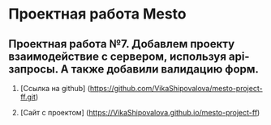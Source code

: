 # Проектная работа Mesto
## Проектная работа №7. Добавлем проекту взаимодействие с сервером, используя api-запросы.  А также добавили валидацию форм.

1. [Ссылка на github] (https://github.com/VikaShipovalova/mesto-project-ff.git)

2. [Сайт с проектом] (https://VikaShipovalova.github.io/mesto-project-ff)

